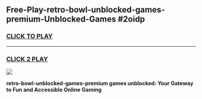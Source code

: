
## Free-Play-retro-bowl-unblocked-games-premium-Unblocked-Games #2oidp
<h3>
<a href="https://news.freeplayer.one?title=retro-bowl-unblocked-games-premium&ref=8M">CLICK TO PLAY</a></h3>
<hr>

<h3>
<a href="https://news.freeplayer.one?title=retro-bowl-unblocked-games-premium&ref=8M">CLICK 2 PLAY</a>
  
</h3>

<a href="https://news.freeplayer.one?title=retro-bowl-unblocked-games-premium&ref=8M"><img src="https://clearcache.store/games.png"></a>


**retro-bowl-unblocked-games-premium games unblocked: Your Gateway to Fun and Accessible Online Gaming**
